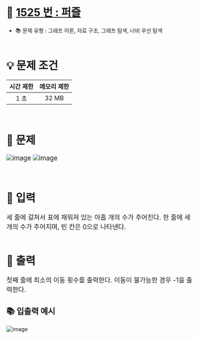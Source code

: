 # 📕 [ 1525 번 : 퍼즐 ](https://www.acmicpc.net/problem/1525)
- 📚 문제 유형 : 그래프 이론, 자료 구조, 그래프 탐색, 너비 우선 탐색
  <br/><br/>

# 💡 문제 조건

| 시간 제한 | 메모리 제한 |
|:-----:|:------:|
|  1 초  | 32 MB  |
<br/>

# 📕 문제
<div style="font-size: 17px">

![image](https://user-images.githubusercontent.com/62202364/160361459-7989a407-1e13-4a2e-b6c6-b3319c50387d.png)
![image](https://user-images.githubusercontent.com/62202364/160361687-7cbc1aac-e4bc-4223-a095-0e44cc455b67.png)

</div>
<br/>

# 📢 입력
<div style="font-size: 17px">
세 줄에 걸쳐서 표에 채워져 있는 아홉 개의 수가 주어진다. 한 줄에 세 개의 수가 주어지며, 빈 칸은 0으로 나타낸다.
</div>
<br/>

# 📢 출력
<div style="font-size: 17px">
첫째 줄에 최소의 이동 횟수를 출력한다. 이동이 불가능한 경우 -1을 출력한다.
</div>

## 📚 입출력 예시
![image](https://user-images.githubusercontent.com/62202364/160361782-d9e752fd-370c-4821-8584-fc06e5f1440f.png)


